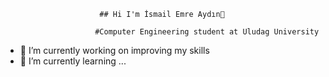                          ## Hi I'm İsmail Emre Aydın👋

                        #Computer Engineering student at Uludag University



- 🔭 I’m currently working on improving my skills
- 🌱 I’m currently learning ...

